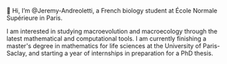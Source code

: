 👋 Hi, I’m @Jeremy-Andreoletti, a French biology student at École Normale Supérieure in Paris.

I am interested in studying macroevolution and macroecology through the latest mathematical and computational tools. 
I am currently finishing a master's degree in mathematics for life sciences at the University of Paris-Saclay, and starting a year of internships in preparation for a PhD thesis.
